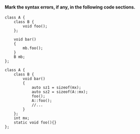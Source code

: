 #### Mark the syntax errors, if any, in the following code sections.

```
class A {
	class B {
		void foo();
	};
	
	void bar()
	{
		mb.foo();
	}
	B mb;
};
```

```
class A {
	class B {
		void bar()
		{
			auto sz1 = sizeof(mx);
			auto sz2 = sizeof(A::mx);
			foo();
			A::foo();
			//...
		}
	};
	int mx;
	static void foo(){}
};
```
